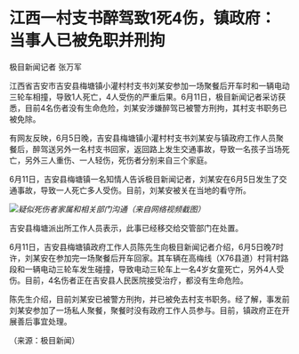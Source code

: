

# 江西一村支书醉驾致1死4伤，镇政府：当事人已被免职并刑拘

极目新闻记者 张万军

江西省吉安市吉安县梅塘镇小灌村村支书刘某安参加一场聚餐后开车时和一辆电动三轮车相撞，导致1人死亡，4人受伤的严重后果。6月11日，极目新闻记者采访获悉，目前4名伤者没有生命危险，刘某安涉嫌醉驾已被警方刑拘，其村支书职务已被免除。

有网友反映，6月5日晚，吉安县梅塘镇小灌村村支书刘某安与镇政府工作人员聚餐后，醉驾送另外一名村支书回家，返回路上发生交通事故，导致一名孩子当场死亡，另外三人重伤、一人轻伤，死伤者分别来自三个家庭。

6月11日，吉安县梅塘镇一名知情人告诉极目新闻记者，刘某安在6月5日发生了交通事故，导致一人死亡多人受伤。目前，刘某安被关在当地的看守所。

![](https://inews.gtimg.com/om_bt/OVV-dYmVro9ke2VRM1bSTZBfe83XPJH3I-T-rQ0VnAsiMAA/1000)_疑似死伤者家属和相关部门沟通（来自网络视频截图）_

吉安县梅塘派出所工作人员表示，此事已经移交给交管部门在处置。

6月11日，吉安县梅塘镇政府工作人员陈先生向极目新闻记者介绍，6月5日晚7时许，刘某安在参加完一场聚餐后开车回家。其车辆在高梅线（X76县道）村背村路段和一辆电动三轮车发生碰撞，导致电动三轮车上一名4岁女童死亡，另外4人受伤。目前，4名伤者正在吉安县人民医院接受治疗，都没有生命危险。

陈先生介绍，目前刘某安已被警方刑拘，并已被免去村支书职务。经了解，事发前刘某安参加了一场私人聚餐，聚餐时没有政府工作人员参与。目前，镇政府正在开展善后事宜处理。

（来源：极目新闻）

